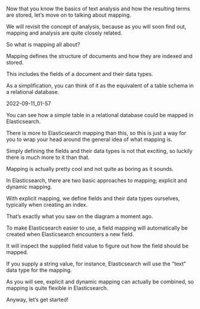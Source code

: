 Now that you know the basics of text analysis and how the resulting terms are stored, let’s move on to talking about mapping.

We will revisit the concept of analysis, because as you will soon find out, mapping and analysis are quite closely related.

So what is mapping all about?

Mapping defines the structure of documents and how they are indexed and stored.

This includes the fields of a document and their data types.

As a simplification, you can think of it as the equivalent of a table schema in a relational database.

2022-09-11_01-57

You can see how a simple table in a relational database could be mapped in Elasticsearch.

There is more to Elasticsearch mapping than this, so this is just a way for you to wrap your head around the general idea of what mapping is.

Simply defining the fields and their data types is not that exciting, so luckily there is much more to it than that.

Mapping is actually pretty cool and not quite as boring as it sounds.

In Elasticsearch, there are two basic approaches to mapping; explicit and dynamic mapping.

With explicit mapping, we define fields and their data types ourselves, typically when creating an index.

That’s exactly what you saw on the diagram a moment ago.

To make Elasticsearch easier to use, a field mapping will automatically be created when Elasticsearch encounters a new field.

It will inspect the supplied field value to figure out how the field should be mapped.

If you supply a string value, for instance, Elasticsearch will use the "text" data type for the mapping.

As you will see, explicit and dynamic mapping can actually be combined, so mapping is quite flexible in Elasticsearch.

Anyway, let’s get started!